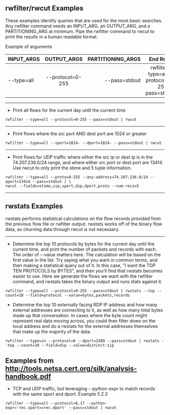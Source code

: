 ## rwfilter/rwcut Examples

These examples identify queries that are used for the most basic searches. Any rwfilter command needs an INPUT_ARG, an OUTPUT_ARG, and a PARTITIONING_ARG at minimum. Pipe the rwfilter command to rwcut to print the results in a human readable format.

Example of arguments

|  INPUT_ARGS | OUTPUT_ARGS | PARTITIONING_ARGS | End Result |
| ------------- |:-------------:| -----:| -----:|
| --type=all      | --protocol=0-255 | --pass=stdout | rwfilter --type=all --protocol=0-255 --pass=stdout |

---

* Print all flows for the current day until the current time

`rwfilter --type=all --protocol=0-255 --pass=stdout | rwcut`

---

* Print flows where the src port AND dest port are 1024 or greater

`rwfilter --type=all --sport=1024- --dport=1024- --pass=stdout | rwcut`

---

* Print flows for UDP traffic where either the src ip or dest ip is in the 74.207.236.0/24 range, and where either src port or dest port are 13414. Use rwcut to only print the stime and 5 tuple information.

```
rwfilter --type=all --proto=0-255 --any-address=74.207.236.0/24 --aport=13414 --pass=stdout | \
rwcut --fields=stime,sip,sport,dip,dport,proto --num-recs=5
```

---

## rwstats Examples

rwstats performs statistical calculations on the flow records provided from the previous flow file or rwfilter output. rwstats works off of the binary flow data, so churning data through rwcut is not necessary.

---

* Determine the top 10 protocols by bytes for the current day until the current time, and print the number of packets and records with each. The order of --value matters here. The calculation will be based on the first value in the list. Try saying what you want in common terms, and then making a statistical query out of it. In this case, "I want the TOP TEN PROTOCOLS by BYTES", and then you'll find that rwstats becomes easier to use. Here we generate the flows we want with the rwfilter command, and rwstats takes the binary output and runs stats against it.

`rwfilter --type=all --protocol=0-255 --pass=stdout | rwstats --top --count=10 --field=protocol --value=bytes,packets,records`

* Determine the top 10 externally facing RDP IP address and how many external addresses are connecting to it, as well as how many total bytes made up that conversation. In cases where the byte count might represent real data moving across, you could then filter down on the local address and do a rwstats for the external addresses themselves that make up the majority of the data.

`rwfilter --type=in --protocol=6 --dport=3389 --pass=stdout | rwstats --top --count=10 --field=dip --value=distinct:sip`

## Examples from http://tools.netsa.cert.org/silk/analysis-handbook.pdf

* TCP and UDP traffic, but leveraging --python-expr to match records with the same sport and dport. Example 5.2.3

`rwfilter --type=all --protocol=6,17 --python-expr='rec.sport==rec.dport' --pass=stdout | rwcut`
